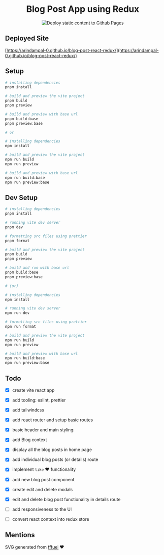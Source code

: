 <h1 align="center">Blog Post App using Redux</h1>

<p align="center">
<a href="https://github.com/ArindamPal-0/blog-post-react-redux/actions/workflows/deploy.yml"><img src="https://github.com/ArindamPal-0/blog-post-react-redux/actions/workflows/deploy.yml/badge.svg?branch=main" alt="Deploy static content to Github Pages"></a>
</p>

## Deployed Site

[https://arindampal-0.github.io/blog-post-react-redux/](https://arindampal-0.github.io/blog-post-react-redux/)

## Setup

```powershell
# installing dependencies
pnpm install

# build and preview the vite project
pnpm build
pnpm preview

# build and preview with base url
pnpm build:base
pnpm preview:base

# or

# installing dependencies
npm install

# build and preview the vite project
npm run build
npm run preview

# build and preview with base url
npm run build:base
npm run preview:base
```

## Dev Setup

```powershell
# installing dependencies
pnpm install

# running vite dev server
pnpm dev

# formatting src files using prettier
pnpm format

# build and preview the vite project
pnpm build
pnpm preview

# build and run with base url
pnpm build:base
pnpm preview:base

# (or)

# installing dependencies
npm install

# running vite dev server
npm run dev

# formatting src files using prettier
npm run format

# build and preview the vite project
npm run build
npm run preview

# build and preview with base url
npm run build:base
npm run preview:base
```

## Todo

- [x] create vite react app
- [x] add tooling: eslint, prettier
- [x] add tailwindcss
- [x] add react router and setup basic routes
- [x] basic header and main styling
- [x] add Blog context
- [x] display all the blog posts in home page
- [x] add individual blog posts (or details) route
- [x] implement `like` :heart: functionality
- [x] add new blog post component
- [x] create edit and delete modals
- [x] edit and delete blog post functionality in details route
- [ ] add responsiveness to the UI
- [ ] convert react context into redux store


## Mentions

SVG generated from [fffuel](https://fffuel.co/) :heart:
